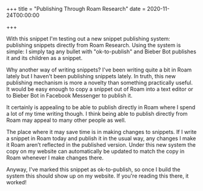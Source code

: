 +++
title = "Publishing Through Roam Research"
date = 2020-11-24T00:00:00

+++

With this snippet I'm testing out a new snippet publishing system: publishing snippets directly from Roam Research. Using the system is simple: I simply tag any bullet with "ok-to-publish" and Bieber Bot publishes it and its children as a snippet.

Why another way of writing snippets? I've been writing quite a bit in Roam lately but I haven't been publishing snippets lately. In truth, this new publishing mechanism is more a novelty than something practically useful. It would be easy enough to copy a snippet out of Roam into a text editor or to Bieber Bot in Facebook Messenger to publish it.

It certainly is appealing to be able to publish directly in Roam where I spend a lot of my time writing though. I think being able to publish directly from Roam may appeal to many other people as well.

The place where it may save time is in making changes to snippets. If I write a snippet in Roam today and publish it in the usual way, any changes I make it Roam aren’t reflected in the published version. Under this new system the copy on my website can automatically be updated to match the copy in Roam whenever I make changes there.

Anyway, I've marked this snippet as ok-to-publish, so once I build the system this should show up on my website. If you're reading this there, it worked!
